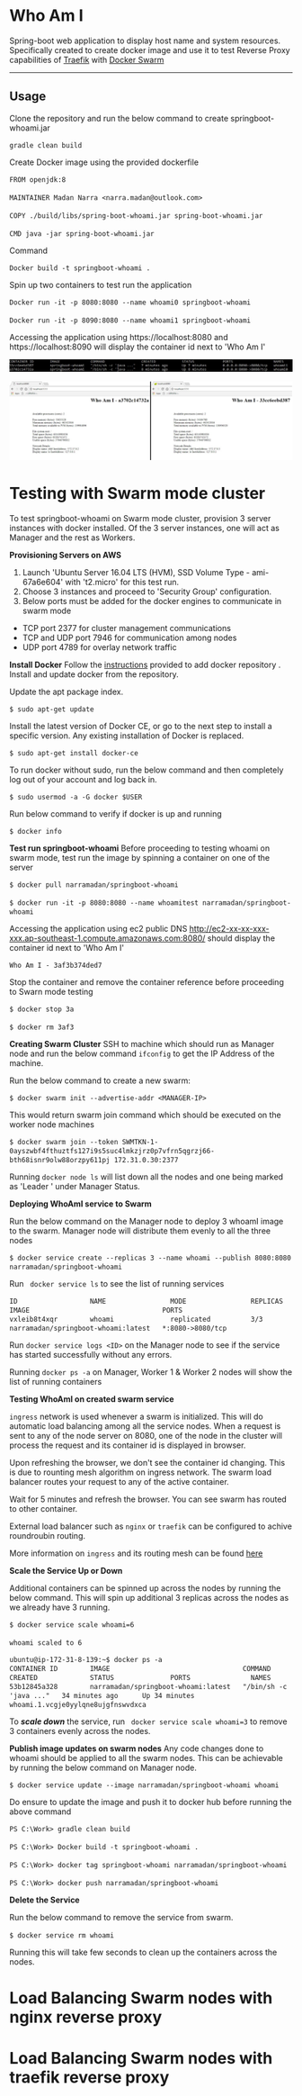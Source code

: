 Who Am I
========
Spring-boot web application to display host name and system resources. Specifically created to create docker image and use it to test Reverse Proxy capabilities of [Traefik](https://traefik.io/) with [Docker Swarm](https://docs.docker.com/engine/swarm/)

----------

Usage
-----
Clone the repository and run the below command to create springboot-whoami.jar

    gradle clean build

Create Docker image using the provided dockerfile

    FROM openjdk:8
    
    MAINTAINER Madan Narra <narra.madan@outlook.com>
    
	COPY ./build/libs/spring-boot-whoami.jar spring-boot-whoami.jar
	
	CMD java -jar spring-boot-whoami.jar

Command

    Docker build -t springboot-whoami .

Spin up two containers to test run the application
	
	Docker run -it -p 8080:8080 --name whoami0 springboot-whoami
	
	Docker run -it -p 8090:8080 --name whoami1 springboot-whoami
	
Accessing the application using https://localhost:8080 and https://localhost:8090 will display the container id next to 'Who Am I'

![Output](/resources/output.jpg?raw=true "Output")

![Containers](/resources/containers.jpg?raw=true "Containers")

# Testing with Swarm mode cluster
To test springboot-whoami on Swarm mode cluster, provision 3 server instances with docker installed. Of the 3 server instances, one will act as Manager and the rest as Workers.

**Provisioning Servers on AWS**
1. Launch 'Ubuntu Server 16.04 LTS (HVM), SSD Volume Type - ami-67a6e604' with 't2.micro' for this test run.
2. Choose 3 instances and proceed to 'Security Group' configuration.
3. Below ports must be added for the docker engines to communicate in swarm mode
* TCP port 2377 for cluster management communications
* TCP and UDP port 7946 for communication among nodes
* UDP port 4789 for overlay network traffic

**Install Docker**
Follow the [instructions](https://docs.docker.com/engine/installation/linux/docker-ce/ubuntu/#install-using-the-repository) provided to add docker repository . Install and update docker from the repository.

Update the apt package index.
```
$ sudo apt-get update
```

Install the latest version of Docker CE, or go to the next step to install a specific version. Any existing installation of Docker is replaced.
```
$ sudo apt-get install docker-ce
```

To run docker without sudo, run the below command and then completely log out of your account and log back in.
```
$ sudo usermod -a -G docker $USER 
```

Run below command to verify if docker is up and running
```
$ docker info
```

**Test run springboot-whoami**
Before proceeding to testing whoami on swarm mode, test run the image by spinning a container on one of the server

```
$ docker pull narramadan/springboot-whoami

$ docker run -it -p 8080:8080 --name whoamitest narramadan/springboot-whoami
```

Accessing the application using ec2 public DNS http://ec2-xx-xx-xxx-xxx.ap-southeast-1.compute.amazonaws.com:8080/ should display the container id next to 'Who Am I'
```
Who Am I - 3af3b374ded7
```

Stop the container and remove the container reference before proceeding to Swarn mode testing

```
$ docker stop 3a

$ docker rm 3af3
```

**Creating Swarm Cluster**
SSH to machine which should run as Manager node and run the below command ``` ifconfig ``` to get the IP Address of the machine.

Run the below command to create a new swarm:
```
$ docker swarm init --advertise-addr <MANAGER-IP> 
```
This would return swarm join command which should be executed on the worker node machines
```
$ docker swarm join --token SWMTKN-1-0ayszwbf4fthuztfs127i9s5suc4lmkzjrz0p7vfrn5qgrzj66-bth68isnr9olw88orzpy611pj 172.31.0.30:2377
```

Running ```docker node ls``` will list down all the nodes and one being marked as 'Leader ' under Manager Status.

**Deploying WhoAmI service to Swarm**

Run the below command on the Manager node to deploy 3 whoamI image to the swarm. Manager node will distribute them evenly to all the three nodes
```
$ docker service create --replicas 3 --name whoami --publish 8080:8080 narramadan/springboot-whoami
```
Run ``` docker service ls``` to see the list of running services
```
ID                  NAME                MODE                REPLICAS            IMAGE                                 PORTS
vxleib8t4xqr        whoami              replicated          3/3                 narramadan/springboot-whoami:latest   *:8080->8080/tcp
```

Run ``` docker service logs <ID> ``` on the Manager node to see if the service has started successfully without any errors.

Running ``` docker ps -a ``` on Manager, Worker 1 & Worker 2 nodes will show the list of running containers

**Testing WhoAmI on created swarm service**

```ingress``` network is used whenever a swarm is initialized. This will do automatic load balancing among all the service nodes. When a request is sent to any of the node server on 8080, one of the node in the cluster will process the request and its container id is displayed in browser. 

Upon refreshing the browser, we don't see the container id changing. This is due to rounting mesh algorithm on ingress network. The swarm load balancer routes your request to any of the active container.

Wait for 5 minutes and refresh the browser. You can see swarm has routed to other container.

External load balancer such as ```nginx``` or ```traefik``` can be configured to achive roundroubin routing.

More information on ```ingress``` and its routing mesh can be found [here](https://docs.docker.com/engine/swarm/ingress/)

**Scale the Service Up or Down**

Additional containers can be spinned up across the nodes by running the below command. This will spin up additional 3 replicas across the nodes as we already have 3 running.
```
$ docker service scale whoami=6

whoami scaled to 6
```

```
ubuntu@ip-172-31-8-139:~$ docker ps -a
CONTAINER ID        IMAGE                                 COMMAND                  CREATED             STATUS              PORTS               NAMES
53b12845a328        narramadan/springboot-whoami:latest   "/bin/sh -c 'java ..."   34 minutes ago      Up 34 minutes                           whoami.1.vcgje0yylqne8ujgfnswvdxca
```

To ***scale down*** the service, run ``` docker service scale whoami=3``` to remove 3 containers evenly across the nodes.

**Publish image updates on swarm nodes**
Any code changes done to whoami should be applied to all the swarm nodes. This can be achievable by running the below command on Manager node.

```
$ docker service update --image narramadan/springboot-whoami whoami
```

Do ensure to update the image and push it to docker hub before running the above command

```
PS C:\Work> gradle clean build

PS C:\Work> Docker build -t springboot-whoami .

PS C:\Work> docker tag springboot-whoami narramadan/springboot-whoami

PS C:\Work> docker push narramadan/springboot-whoami
```

**Delete the Service**

Run the below command to remove the service from swarm. 

```$ docker service rm whoami```

Running this will take few seconds to clean up the containers across the nodes.

# Load Balancing Swarm nodes with nginx reverse proxy

# Load Balancing Swarm nodes with traefik reverse proxy